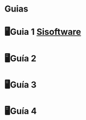 # Guias
# 🖥️Guia 1 [Sisoftware](https://github.com/AnyiNieto/guia1/blob/main/SiSoftware)
# 🖥️Guía 2
# 🖥️Guía 3
# 🖥️Guía 4
